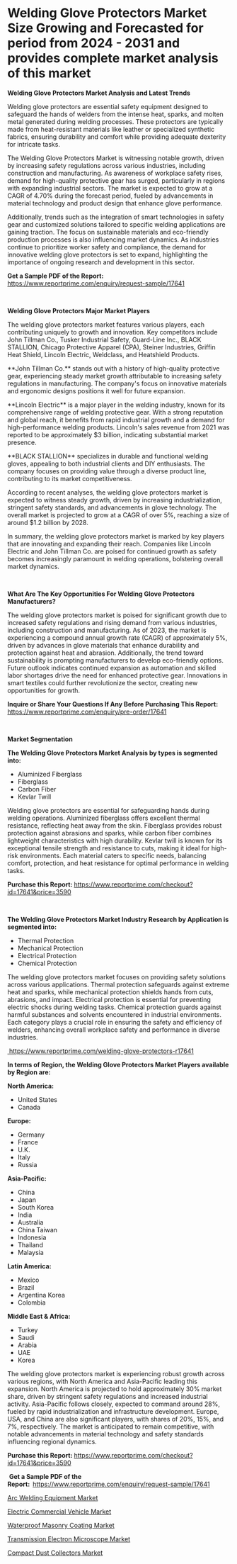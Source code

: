 <p><h1>Welding Glove Protectors Market Size Growing and Forecasted for period from 2024 - 2031 and provides complete market analysis of this market</h1></p><p><strong>Welding Glove Protectors Market Analysis and Latest Trends</strong></p>
<p><p>Welding glove protectors are essential safety equipment designed to safeguard the hands of welders from the intense heat, sparks, and molten metal generated during welding processes. These protectors are typically made from heat-resistant materials like leather or specialized synthetic fabrics, ensuring durability and comfort while providing adequate dexterity for intricate tasks.</p><p>The Welding Glove Protectors Market is witnessing notable growth, driven by increasing safety regulations across various industries, including construction and manufacturing. As awareness of workplace safety rises, demand for high-quality protective gear has surged, particularly in regions with expanding industrial sectors. The market is expected to grow at a CAGR of 4.70% during the forecast period, fueled by advancements in material technology and product design that enhance glove performance.</p><p>Additionally, trends such as the integration of smart technologies in safety gear and customized solutions tailored to specific welding applications are gaining traction. The focus on sustainable materials and eco-friendly production processes is also influencing market dynamics. As industries continue to prioritize worker safety and compliance, the demand for innovative welding glove protectors is set to expand, highlighting the importance of ongoing research and development in this sector.</p></p>
<p><strong>Get a Sample PDF of the Report:&nbsp;</strong> <a href="https://www.reportprime.com/enquiry/request-sample/17641?utm_campaign=118&utm_medium=2&utm_source=Github&utm_content=ia&utm_term=19112024&utm_id=welding-glove-protectors">https://www.reportprime.com/enquiry/request-sample/17641</a></p>
<p>&nbsp;</p>
<p><strong>Welding Glove Protectors Major Market Players</strong></p>
<p><p>The welding glove protectors market features various players, each contributing uniquely to growth and innovation. Key competitors include John Tillman Co., Tusker Industrial Safety, Guard-Line Inc., BLACK STALLION, Chicago Protective Apparel (CPA), Steiner Industries, Griffin Heat Shield, Lincoln Electric, Weldclass, and Heatshield Products.</p><p>**John Tillman Co.** stands out with a history of high-quality protective gear, experiencing steady market growth attributable to increasing safety regulations in manufacturing. The company's focus on innovative materials and ergonomic designs positions it well for future expansion.</p><p>**Lincoln Electric** is a major player in the welding industry, known for its comprehensive range of welding protective gear. With a strong reputation and global reach, it benefits from rapid industrial growth and a demand for high-performance welding products. Lincoln's sales revenue from 2021 was reported to be approximately $3 billion, indicating substantial market presence.</p><p>**BLACK STALLION** specializes in durable and functional welding gloves, appealing to both industrial clients and DIY enthusiasts. The company focuses on providing value through a diverse product line, contributing to its market competitiveness.</p><p>According to recent analyses, the welding glove protectors market is expected to witness steady growth, driven by increasing industrialization, stringent safety standards, and advancements in glove technology. The overall market is projected to grow at a CAGR of over 5%, reaching a size of around $1.2 billion by 2028.</p><p>In summary, the welding glove protectors market is marked by key players that are innovating and expanding their reach. Companies like Lincoln Electric and John Tillman Co. are poised for continued growth as safety becomes increasingly paramount in welding operations, bolstering overall market dynamics.</p></p>
<p>&nbsp;</p>
<p><strong>What Are The Key Opportunities For Welding Glove Protectors Manufacturers?</strong></p>
<p><p>The welding glove protectors market is poised for significant growth due to increased safety regulations and rising demand from various industries, including construction and manufacturing. As of 2023, the market is experiencing a compound annual growth rate (CAGR) of approximately 5%, driven by advances in glove materials that enhance durability and protection against heat and abrasion. Additionally, the trend toward sustainability is prompting manufacturers to develop eco-friendly options. Future outlook indicates continued expansion as automation and skilled labor shortages drive the need for enhanced protective gear. Innovations in smart textiles could further revolutionize the sector, creating new opportunities for growth.</p></p>
<p><strong>Inquire or Share Your Questions If Any Before Purchasing This Report:</strong> <a href="https://www.reportprime.com/enquiry/pre-order/17641?utm_campaign=118&utm_medium=2&utm_source=Github&utm_content=ia&utm_term=19112024&utm_id=welding-glove-protectors">https://www.reportprime.com/enquiry/pre-order/17641</a></p>
<p>&nbsp;</p>
<p><strong>Market Segmentation</strong></p>
<p><strong>The Welding Glove Protectors Market Analysis by types is segmented into:</strong></p>
<p><ul><li>Aluminized Fiberglass</li><li>Fiberglass</li><li>Carbon Fiber</li><li>Kevlar Twill</li></ul></p>
<p><p>Welding glove protectors are essential for safeguarding hands during welding operations. Aluminized fiberglass offers excellent thermal resistance, reflecting heat away from the skin. Fiberglass provides robust protection against abrasions and sparks, while carbon fiber combines lightweight characteristics with high durability. Kevlar twill is known for its exceptional tensile strength and resistance to cuts, making it ideal for high-risk environments. Each material caters to specific needs, balancing comfort, protection, and heat resistance for optimal performance in welding tasks.</p></p>
<p><strong>Purchase this Report:&nbsp;</strong><a href="https://www.reportprime.com/checkout?id=17641&price=3590&utm_campaign=118&utm_medium=2&utm_source=Github&utm_content=ia&utm_term=19112024&utm_id=welding-glove-protectors">https://www.reportprime.com/checkout?id=17641&price=3590</a></p>
<p>&nbsp;</p>
<p><strong>The Welding Glove Protectors Market Industry Research by Application is segmented into:</strong></p>
<p><ul><li>Thermal Protection</li><li>Mechanical Protection</li><li>Electrical Protection</li><li>Chemical Protection</li></ul></p>
<p><p>The welding glove protectors market focuses on providing safety solutions across various applications. Thermal protection safeguards against extreme heat and sparks, while mechanical protection shields hands from cuts, abrasions, and impact. Electrical protection is essential for preventing electric shocks during welding tasks. Chemical protection guards against harmful substances and solvents encountered in industrial environments. Each category plays a crucial role in ensuring the safety and efficiency of welders, enhancing overall workplace safety and performance in diverse industries.</p></p>
<p><a href="https://www.reportprime.com/welding-glove-protectors-r17641?utm_campaign=118&utm_medium=2&utm_source=Github&utm_content=ia&utm_term=19112024&utm_id=welding-glove-protectors">&nbsp;https://www.reportprime.com/welding-glove-protectors-r17641</a></p>
<p><strong>In terms of Region, the Welding Glove Protectors Market Players available by Region are:</strong></p>
<p>
    <p> <strong> North America: </strong>
        <ul>
            <li>United States</li>
            <li>Canada</li>
        </ul>
        </p> 
    <p> <strong> Europe: </strong>
        <ul>
            <li>Germany</li>
            <li>France</li>
            <li>U.K.</li>
            <li>Italy</li>
            <li>Russia</li>
        </ul>
        </p> 
    <p> <strong> Asia-Pacific: </strong>
        <ul>
            <li>China</li>
            <li>Japan</li>
            <li>South Korea</li>
            <li>India</li>
            <li>Australia</li>
            <li>China Taiwan</li>
            <li>Indonesia</li>
            <li>Thailand</li>
            <li>Malaysia</li>
        </ul>
        </p> 
    <p> <strong> Latin America: </strong>
        <ul>
            <li>Mexico</li>
            <li>Brazil</li>
            <li>Argentina Korea</li>
            <li>Colombia</li>
        </ul>
        </p> 
    <p> <strong> Middle East & Africa: </strong>
        <ul>
            <li>Turkey</li>
            <li>Saudi</li>
            <li>Arabia</li>
            <li>UAE</li>
            <li>Korea</li>
        </ul>
    </p>
    </p>
<p><p>The welding glove protectors market is experiencing robust growth across various regions, with North America and Asia-Pacific leading this expansion. North America is projected to hold approximately 30% market share, driven by stringent safety regulations and increased industrial activity. Asia-Pacific follows closely, expected to command around 28%, fueled by rapid industrialization and infrastructure development. Europe, USA, and China are also significant players, with shares of 20%, 15%, and 7%, respectively. The market is anticipated to remain competitive, with notable advancements in material technology and safety standards influencing regional dynamics.</p></p>
<p><strong>Purchase this Report: </strong><a href="https://www.reportprime.com/checkout?id=17641&price=3590&utm_campaign=118&utm_medium=2&utm_source=Github&utm_content=ia&utm_term=19112024&utm_id=welding-glove-protectors">https://www.reportprime.com/checkout?id=17641&price=3590</a></p>
<p>&nbsp;<strong>Get a Sample PDF of the Report:&nbsp;&nbsp;</strong><a href="https://www.reportprime.com/enquiry/request-sample/17641?utm_campaign=118&utm_medium=2&utm_source=Github&utm_content=ia&utm_term=19112024&utm_id=welding-glove-protectors">https://www.reportprime.com/enquiry/request-sample/17641</a></p>
<p><strong></strong></p>
<p><p><a href="https://www.linkedin.com/pulse/arc-welding-equipment-mosaic-piecing-together-global-market-aacce?utm_campaign=118&utm_medium=2&utm_source=Github&utm_content=ia&utm_term=19112024&utm_id=welding-glove-protectors">Arc Welding Equipment Market</a></p><p><a href="https://www.linkedin.com/pulse/exploring-electric-commercial-vehicle-market-dynamics-nynue?utm_campaign=118&utm_medium=2&utm_source=Github&utm_content=ia&utm_term=19112024&utm_id=welding-glove-protectors">Electric Commercial Vehicle Market</a></p><p><a href="https://issuu.com/reportprime-2/docs/waterproof-masonry-coating-market-s_251216eaf77581?utm_campaign=118&utm_medium=2&utm_source=Github&utm_content=ia&utm_term=19112024&utm_id=welding-glove-protectors">Waterproof Masonry Coating Market</a></p><p><a href="https://www.linkedin.com/pulse/future-trends-global-transmission-electron-microscope-market-mn84e?utm_campaign=118&utm_medium=2&utm_source=Github&utm_content=ia&utm_term=19112024&utm_id=welding-glove-protectors">Transmission Electron Microscope Market</a></p><p><a href="https://issuu.com/reportprime-2/docs/compact-dust-collectors-market-size_07cda13c44c2e1?utm_campaign=118&utm_medium=2&utm_source=Github&utm_content=ia&utm_term=19112024&utm_id=welding-glove-protectors">Compact Dust Collectors Market</a></p></p>